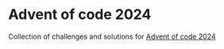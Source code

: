 # Advent of code 2024

Collection of challenges and solutions for [Advent of code 2024](https://adventofcode.com/2024)
